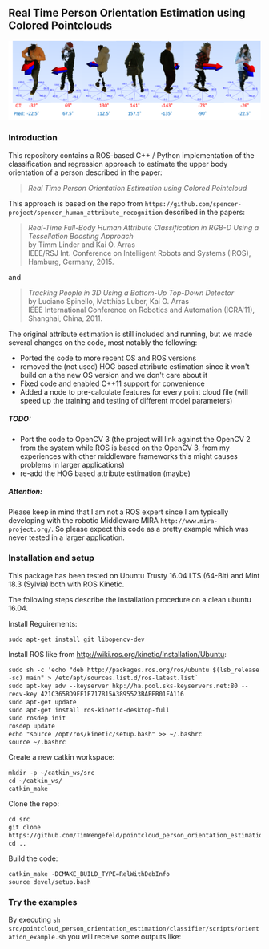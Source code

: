 ## Real Time Person Orientation Estimation using Colored Pointclouds ##
![Repo_Eyecatcher](/classifier/misc/Repo_eyecatcher.png?raw=true "Repo_Eyecatcher")

### Introduction ###

This repository contains a ROS-based C++ / Python implementation of the classification and regression approach to estimate the upper body orientation of a person described in the paper:
> *Real Time Person Orientation Estimation using Colored Pointcloud*  

This approach is based on the repo from `https://github.com/spencer-project/spencer_human_attribute_recognition` described in the papers:

> *Real-Time Full-Body Human Attribute Classification in RGB-D Using a Tessellation Boosting Approach*  
> by Timm Linder and Kai O. Arras   
> IEEE/RSJ Int. Conference on Intelligent Robots and Systems (IROS), Hamburg, Germany, 2015.

and

> *Tracking People in 3D Using a Bottom-Up Top-Down Detector*  
> by Luciano Spinello, Matthias Luber, Kai O. Arras    
> IEEE International Conference on Robotics and Automation (ICRA'11), Shanghai, China, 2011.  

The original attribute estimation is still included and running, but we made several changes on the code, most notably the following:
* Ported the code to more recent OS and ROS versions
* removed the (not used) HOG based attribute estimation since it won't build on a the new OS version and we don't care about it
* Fixed code and enabled C++11 support for convenience
* Added a node to pre-calculate features for every point cloud file (will speed up the training and testing of different model parameters)

##### TODO: #####
* Port the code to OpenCV 3 (the project will link against the OpenCV 2 from the system while ROS is based on the OpenCV 3, from my experiences with other middleware frameworks this might causes problems in larger applications)
* re-add  the HOG based attribute estimation (maybe) 

##### Attention: #####
Please keep in mind that I am not a ROS expert since I am typically developing with the robotic Middleware MIRA `http://www.mira-project.org/`.
So please expect this code as a pretty example which was never tested in a larger application.

### Installation and setup ###
This package has been tested on Ubuntu Trusty 16.04 LTS (64-Bit) and Mint 18.3 (Sylvia) both with ROS Kinetic.

The following steps describe the installation procedure on a clean ubuntu 16.04.

Install Reguirements:
    
    sudo apt-get install git libopencv-dev

Install ROS like from http://wiki.ros.org/kinetic/Installation/Ubuntu:

    sudo sh -c 'echo "deb http://packages.ros.org/ros/ubuntu $(lsb_release -sc) main" > /etc/apt/sources.list.d/ros-latest.list`
    sudo apt-key adv --keyserver hkp://ha.pool.sks-keyservers.net:80 --recv-key 421C365BD9FF1F717815A3895523BAEEB01FA116
    sudo apt-get update
    sudo apt-get install ros-kinetic-desktop-full
    sudo rosdep init
    rosdep update
    echo "source /opt/ros/kinetic/setup.bash" >> ~/.bashrc
    source ~/.bashrc

Create a new catkin workspace:

    mkdir -p ~/catkin_ws/src
    cd ~/catkin_ws/
    catkin_make

Clone the repo:

    cd src
    git clone https://github.com/TimWengefeld/pointcloud_person_orientation_estimation.git`
    cd ..

Build the code:

    catkin_make -DCMAKE_BUILD_TYPE=RelWithDebInfo
    source devel/setup.bash

### Try the examples ###

By executing `sh src/pointcloud_person_orientation_estimation/classifier/scripts/orientation_example.sh` you will receive some outputs like: 

